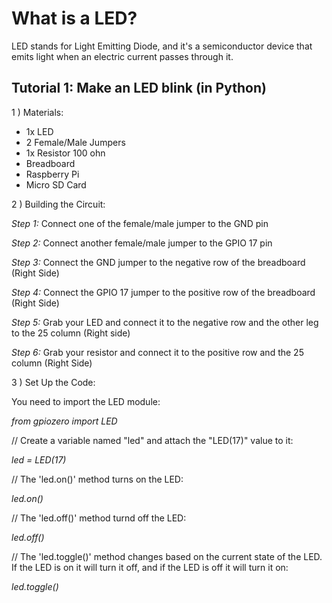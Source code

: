 # What is a LED?
LED stands for Light Emitting Diode, and it's a semiconductor device that emits light when
an electric current passes through it.

## Tutorial 1: Make an LED blink (in Python)
1 ) Materials:
   
- 1x LED
- 2 Female/Male Jumpers
- 1x Resistor 100 ohn
- Breadboard
- Raspberry Pi
- Micro SD Card
  
2 ) Building the Circuit:

_Step 1:_
Connect one of the female/male jumper to the GND pin
 
_Step 2:_
Connect another female/male jumper to the GPIO 17 pin

_Step 3:_ 
Connect the GND jumper to the negative row of the breadboard (Right Side)

_Step 4:_
Connect the GPIO 17 jumper to the positive row of the breadboard (Right Side)

_Step 5:_
Grab your LED and connect it to the negative row and the other leg to the 25 column (Right side)

_Step 6:_
Grab your resistor and connect it to the positive row and the 25 column (Right Side)

3 ) Set Up the Code:

You need to import the LED module:
		
*from gpiozero import LED*

//
Create a variable named "led" and attach the "LED(17)" value to it:

*led = LED(17)*

//
The 'led.on()' method turns on the LED:

*led.on()*

//
The 'led.off()' method turnd off the LED:

*led.off()*

//
The 'led.toggle()' method changes based on the current state of the LED. If the LED is on it will turn it off, and if the LED is off it will turn it on:

*led.toggle()*
